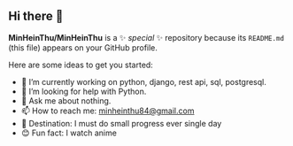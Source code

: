 ## Hi there 👋


**MinHeinThu/MinHeinThu** is a ✨ _special_ ✨ repository because its `README.md` (this file) appears on your GitHub profile.

Here are some ideas to get you started:

- 🔭 I’m currently working on python, django, rest api, sql, postgresql.
- 🤔 I’m looking for help with Python.
- 💬 Ask me about nothing.
- 📫 How to reach me: minheinthu84@gmail.com
- 🎳 Destination: I must do small progress ever single day
- 😊 Fun fact: I watch anime
